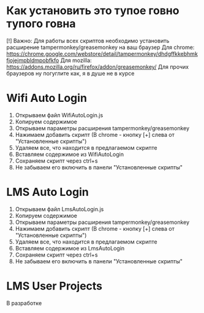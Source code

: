 # Как установить это тупое говно тупого говна
[!] Важно: Для работы всех скриптов необходимо установить расширение tampermonkey/greasemonkey на ваш браузер
Для chrome: https://chrome.google.com/webstore/detail/tampermonkey/dhdgffkkebhmkfjojejmpbldmpobfkfo
Для mozilla: https://addons.mozilla.org/ru/firefox/addon/greasemonkey/
Для прочих браузеров ну погуглите как, я в душе не в курсе

# Wifi Auto Login
1. Открываем файл WifiAutoLogin.js
2. Копируем содержимое
3. Открываем параметры расширения tampermonkey/greasemonkey 
4. Нажимаем добавить скрипт (В chrome - кнопку [+] слева от "Установленные скрипты")
5. Удаляем все, что находится в предлагаемом скрипте
6. Вставляем содержимое из WifiAutoLogin
7. Сохраняем скрипт через ctrl+s 
8. Не забываем его включить в панели "Установленные скрипты"

# LMS Auto Login
1. Открываем файл LmsAutoLogin.js
2. Копируем содержимое
3. Открываем параметры расширения tampermonkey/greasemonkey 
4. Нажимаем добавить скрипт (В chrome - кнопку [+] слева от "Установленные скрипты")
5. Удаляем все, что находится в предлагаемом скрипте
6. Вставляем содержимое из LmsAutoLogin
7. Сохраняем скрипт через ctrl+s 
8. Не забываем его включить в панели "Установленные скрипты"

# LMS User Projects
В разработке
